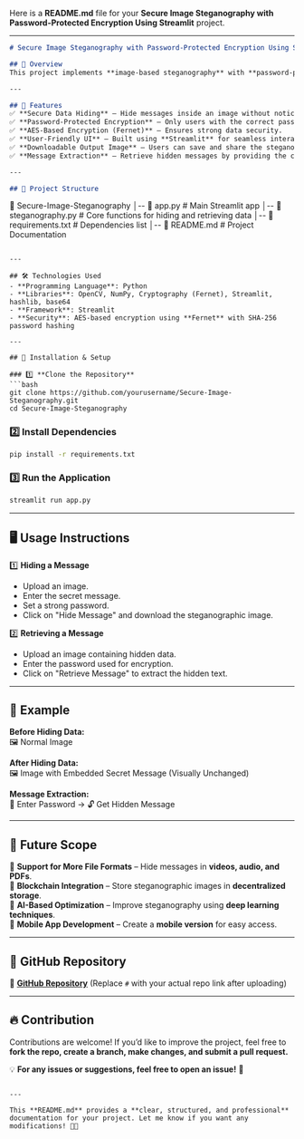 Here is a **README.md** file for your **Secure Image Steganography with Password-Protected Encryption Using Streamlit** project.  

---

```md
# Secure Image Steganography with Password-Protected Encryption Using Streamlit

## 📌 Overview
This project implements **image-based steganography** with **password-protected encryption**, allowing users to securely hide and retrieve confidential messages inside images. It ensures **data confidentiality** using **AES encryption (Fernet)** and provides an interactive **Streamlit-based UI** for ease of use.

---

## 🚀 Features  
✅ **Secure Data Hiding** – Hide messages inside an image without noticeable changes.  
✅ **Password-Protected Encryption** – Only users with the correct password can retrieve the hidden message.  
✅ **AES-Based Encryption (Fernet)** – Ensures strong data security.  
✅ **User-Friendly UI** – Built using **Streamlit** for seamless interaction.  
✅ **Downloadable Output Image** – Users can save and share the steganographic image.  
✅ **Message Extraction** – Retrieve hidden messages by providing the correct password.  

---

## 📂 Project Structure  
```
📁 Secure-Image-Steganography
│-- 📄 app.py                  # Main Streamlit app
│-- 📄 steganography.py         # Core functions for hiding and retrieving data
│-- 📄 requirements.txt         # Dependencies list
│-- 📄 README.md                # Project Documentation
```

---

## 🛠️ Technologies Used  
- **Programming Language**: Python  
- **Libraries**: OpenCV, NumPy, Cryptography (Fernet), Streamlit, hashlib, base64  
- **Framework**: Streamlit  
- **Security**: AES-based encryption using **Fernet** with SHA-256 password hashing  

---

## 🔧 Installation & Setup  

### 1️⃣ **Clone the Repository**
```bash
git clone https://github.com/yourusername/Secure-Image-Steganography.git
cd Secure-Image-Steganography
```

### 2️⃣ **Install Dependencies**
```bash
pip install -r requirements.txt
```

### 3️⃣ **Run the Application**
```bash
streamlit run app.py
```

---

## 🖥️ Usage Instructions  

1️⃣ **Hiding a Message**  
- Upload an image.  
- Enter the secret message.  
- Set a strong password.  
- Click on "Hide Message" and download the steganographic image.  

2️⃣ **Retrieving a Message**  
- Upload an image containing hidden data.  
- Enter the password used for encryption.  
- Click on "Retrieve Message" to extract the hidden text.  

---

## 📌 Example  
**Before Hiding Data:**  
🖼️ Normal Image  

**After Hiding Data:**  
🖼️ Image with Embedded Secret Message (Visually Unchanged)  

**Message Extraction:**  
🔑 Enter Password → 🔓 Get Hidden Message  

---

## 📜 Future Scope  
🚀 **Support for More File Formats** – Hide messages in **videos, audio, and PDFs**.  
🔐 **Blockchain Integration** – Store steganographic images in **decentralized storage**.  
🤖 **AI-Based Optimization** – Improve steganography using **deep learning techniques**.  
📱 **Mobile App Development** – Create a **mobile version** for easy access.  

---

## 📎 GitHub Repository  
🔗 **[GitHub Repository](https://github.com/Sachin-Tambe/Internship)** (Replace `#` with your actual repo link after uploading)  

---

## 🔥 Contribution  
Contributions are welcome! If you’d like to improve the project, feel free to **fork the repo, create a branch, make changes, and submit a pull request.**  

💡 **For any issues or suggestions, feel free to open an issue!** 🚀  
```

---

This **README.md** provides a **clear, structured, and professional** documentation for your project. Let me know if you want any modifications! 🚀🔥
